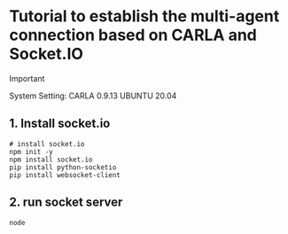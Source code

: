 # Tutorial to establish the multi-agent connection based on CARLA and Socket.IO

> [!IMPORTANT]
> System Setting: CARLA 0.9.13 UBUNTU 20.04


## 1. Install socket.io
```
# install socket.io
npm init -y
npm install socket.io
pip install python-socketio
pip install websocket-client
```

## 2. run socket server
```
node 


